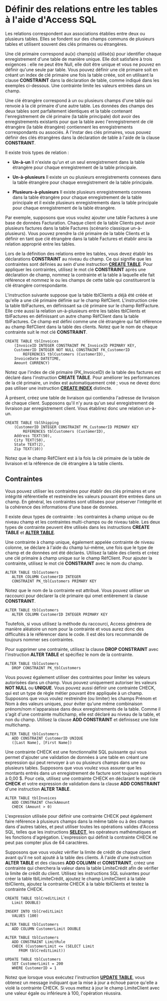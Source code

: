
# Définir des relations entre les tables à l'aide d'Access SQL

Les relations correspondent aux associations établies entre deux ou plusieurs tables. Elles se fondent sur des champs communs de plusieurs tables et utilisent souvent des clés primaires ou étrangères.
 

Une clé primaire correspond au(x) champ(s) utilisé(s) pour identifier chaque enregistrement d'une table de manière unique. Elle doit satisfaire à trois exigences : elle ne peut être Null, elle doit être unique et vous ne pouvez en définir qu'une seule par table. Vous pouvez définir une clé primaire soit en créant un index de clé primaire une fois la table créée, soit en utilisant la clause  **CONSTRAINT** dans la déclaration de table, comme indiqué dans les exemples ci-dessous. Une contrainte limite les valeurs entrées dans un champ.
 

Une clé étrangère correspond à un ou plusieurs champs d'une table qui renvoie à la clé primaire d'une autre table. Les données des champs des deux tables sont parfaitement identiques et la table contenant l'enregistrement de clé primaire (la table principale) doit avoir des enregistrements existants pour que la table avec l'enregistrement de clé étrangère (la table étrangère) contiennent les enregistrements correspondants ou associés. À l'instar des clés primaires, vous pouvez définir des clés étrangères dans la déclaration de table à l'aide de la clause  **CONSTRAINT**.
 

Il existe trois types de relation :
 

-  **Un-à-un** Il n'existe qu'un et un seul enregistrement dans la table étrangère pour chaque enregistrement de la table principale.
    
 
-  **Un-à-plusieurs** Il existe un ou plusieurs enregistrements connexes dans la table étrangère pour chaque enregistrement de la table principale.
    
 
-  **Plusieurs-à-plusieurs** Il existe plusieurs enregistrements connexes dans la table étrangère pour chaque enregistrement de la table principale et il existe plusieurs enregistrements dans la table principale pour chaque enregistrement de la table étrangère.
    
 
Par exemple, supposons que vous voulez ajouter une table Factures à une base de données Facturation. Chaque client de la table Clients peut avoir plusieurs factures dans la table Factures (scénario classique un-à-plusieurs). Vous pouvez prendre la clé primaire de la table Clients et la définir en tant que clé étrangère dans la table Factures et établir ainsi la relation approprié entre les tables.
 
Lors de la définition des relations entre les tables, vous devez établir les déclarations  **CONSTRAINT** au niveau du champ. Ce qui signifie que les contraintes sont définies au sein d'une instruction **[CREATE TABLE](http://msdn.microsoft.com/library/FC45D36E-6E43-C030-5016-CCA8BB1379FE%28Office.15%29.aspx)**. Pour appliquer les contraintes, utilisez le mot clé **CONSTRAINT** après une déclaration de champ, nommez la contrainte et la table à laquelle elle fait référence et nommez le ou les champs de cette table qui constitueront la clé étrangère correspondante.
 
L'instruction suivante suppose que la table tblClients a déjà été créée et qu'elle a une clé primaire définie sur le champ RéfClient. L'instruction crée la table tblFactures, en définissant sa clé primaire sur le champ RéfFacture. Elle crée aussi la relation un-à-plusieurs entre les tables tblClients et tblFactures en définissant un autre champ RéfClient dans la table tblFactures. Ce champ est défini comme une clé étrangère qui fait référence au champ RéfClient dans la table des clients. Notez que le nom de chaque contrainte suit le mot clé  **CONSTRAINT**.
 



```
CREATE TABLE tblInvoices  
    (InvoiceID INTEGER CONSTRAINT PK_InvoiceID PRIMARY KEY, 
    CustomerID INTEGER NOT NULL CONSTRAINT FK_CustomerID  
        REFERENCES tblCustomers (CustomerID),  
    InvoiceDate DATETIME, 
    Amount CURRENCY) 

```

Notez que l'index de clé primaire (PK_InvoiceID) de la table des factures est déclaré dans l'instruction  **CREATE TABLE**. Pour améliorer les performances de la clé primaire, un index est automatiquement créé ; vous ne devez donc pas utiliser une instruction **[CREATE INDEX](http://msdn.microsoft.com/library/C5919EF4-A08D-DF06-7078-5331ADBCB45C%28Office.15%29.aspx)** distincte.
 
À présent, créez une table de livraison qui contiendra l'adresse de livraison de chaque client. Supposons qu'il n'y aura qu'un seul enregistrement de livraison par enregistrement client. Vous établirez donc une relation un-à-un.
 



```
CREATE TABLE tblShipping  
    (CustomerID INTEGER CONSTRAINT PK_CustomerID PRIMARY KEY 
        REFERENCES tblCustomers (CustomerID),  
    Address TEXT(50), 
    City TEXT(50), 
    State TEXT(2), 
    Zip TEXT(10)) 

```

Notez que le champ RéfClient est à la fois la clé primaire de la table de livraison et la référence de clé étrangère à la table clients.
 

## Contraintes

Vous pouvez utiliser les contraintes pour établir des clés primaires et une intégrité référentielle et restreindre les valeurs pouvant être entrées dans un champ. En général, les contraintes sont utilisées pour préserver l'intégrité et la cohérence des informations d'une base de données.
 

 
Il existe deux types de contrainte : les contraintes à champ unique ou de niveau champ et les contraintes multi-champs ou de niveau table. Les deux types de contrainte peuvent être utilisés dans les instructions  **CREATE TABLE** et **[ALTER TABLE](http://msdn.microsoft.com/library/78E6C92C-E88C-E55F-6B89-435360C166A6%28Office.15%29.aspx)**.
 

 
Une contrainte à champ unique, également appelée contrainte de niveau colonne, se déclare à l'aide du champ lui-même, une fois que le type de champ et de données ont été déclarés. Utilisez la table des clients et créez une clé primaire à champ unique sur le champ RéfClient. Pour ajouter la contrainte, utilisez le mot clé  **CONSTRAINT** avec le nom du champ.
 

 



```
ALTER TABLE tblCustomers 
   ALTER COLUMN CustomerID INTEGER 
   CONSTRAINT PK_tblCustomers PRIMARY KEY 

```

Notez que le nom de la contrainte est attribué. Vous pouvez utiliser un raccourci pour déclarer la clé primaire qui omet entièrement la clause  **CONSTRAINT**.
 

 



```
ALTER TABLE tblCustomers 
   ALTER COLUMN CustomerID INTEGER PRIMARY KEY 

```

Toutefois, si vous utilisez la méthode du raccourci, Access générera de manière aléatoire un nom pour la contrainte et vous aurez donc des difficultés à le référencer dans le code. Il est dès lors recommandé de toujours nommer ses contraintes.
 

 
Pour supprimer une contrainte, utilisez la clause  **DROP CONSTRAINT** avec l'instruction **ALTER TABLE** et spécifiez le nom de la contrainte.
 

 



```
ALTER TABLE tblCustomers 
   DROP CONSTRAINT PK_tblCustomers 

```

Vous pouvez également utiliser des contraintes pour limiter les valeurs autorisées dans un champ. Vous pouvez uniquement autoriser les valeurs  **NOT NULL** ou **UNIQUE**. Vous pouvez aussi définir une contrainte CHECK, qui est un type de règle métier pouvant être appliquée à un champ. Supposons que vous voulez restreindre (ou limiter) les champs Prénom et Nom à des valeurs uniques, pour éviter qu'une même combinaison prénom/nom n'apparaisse dans deux enregistrements de la table. Comme il s'agit d'une contrainte multichamp, elle est déclaré au niveau de la table, et non du champ. Utilisez la clause **ADD CONSTRAINT** et définissez une liste multichamp.
 

 



```
ALTER TABLE tblCustomers 
   ADD CONSTRAINT CustomerID UNIQUE 
   ([Last Name], [First Name]) 

```

Une contrainte CHECK est une fonctionnalité SQL puissante qui vous permet d'ajouter une validation de données à une table en créant une expression qui peut renvoyer à un ou plusieurs champs dans une ou plusieurs tables. Supposons que vous voulez vous assurer que les montants entrés dans un enregistrement de facture sont toujours supérieurs à 0,00 $. Pour cela, utilisez une contrainte CHECK en déclarant le mot clé  **CHECK** et votre expression de validation dans la clause **ADD CONSTRAINT** d'une instruction **ALTER TABLE**.
 

 



```
ALTER TABLE tblInvoices 
   ADD CONSTRAINT CheckAmount 
   CHECK (Amount > 0) 

```

L'expression utilisée pour définir une contrainte CHECK peut également faire référence à plusieurs champs dans la même table ou à des champs dans d'autres tables, et peut utiliser toutes les opérations valides d'Access SQL, telles que les instructions  **[SELECT](http://msdn.microsoft.com/library/A5C9DA94-5F9E-0FC0-767A-4117F38A5EF3%28Office.15%29.aspx)**, les opérateurs mathématiques et les fonctions d'agrégation. L'expression qui définit la contrainte CHECK ne peut pas compter plus de 64 caractères.
 

 
Supposons que vous voulez vérifier la limite de crédit de chaque client avant qu'il ne soit ajouté à la table des clients. À l'aide d'une instruction  **ALTER TABLE** et des clauses **ADD COLUMN** et **CONSTRAINT**, créez une contrainte qui cherchera la valeur dans la table LimiteCrédit afin de vérifier la limite de crédit du client. Utilisez les instructions SQL suivantes pour créer la table tblLimiteCrédit, ajoutez le champ LimiteClient à la table tblClients, ajoutez la contrainte CHECK à la table tblClients et testez la contrainte CHECK.
 

 



```
CREATE TABLE tblCreditLimit ( 
   Limit DOUBLE) 
 
INSERT INTO tblCreditLimit 
   VALUES (100) 
 
ALTER TABLE tblCustomers 
   ADD COLUMN CustomerLimit DOUBLE 
 
ALTER TABLE tblCustomers 
   ADD CONSTRAINT LimitRule 
   CHECK (CustomerLimit <= (SELECT Limit 
      FROM tblCreditLimit)) 
 
UPDATE TABLE tblCustomers 
   SET CustomerLimit = 200 
   WHERE CustomerID = 1 

```

Notez que lorsque vous exécutez l'instruction  **[UPDATE TABLE](http://msdn.microsoft.com/library/08F9C3D6-C020-ECF1-5748-43B93A76DFBB%28Office.15%29.aspx)**, vous obtenez un message indiquant que la mise à jour a échoué parce qu'elle a violé la contrainte CHECK. Si vous mettez à jour le champ LimiteClient avec une valeur égale ou inférieure à 100, l'opération réussira.
 

 
